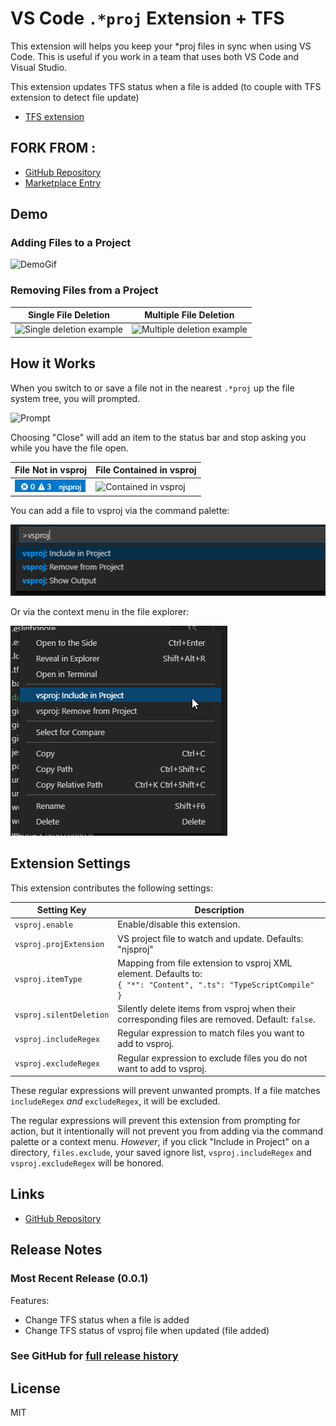 # VS Code `.*proj` Extension + TFS

This extension will helps you keep your *proj files in sync when using VS Code.
This is useful if you work in a team that uses both VS Code and Visual Studio.

This extension updates TFS status when a file is added (to couple with TFS extension to detect file update)

* [TFS extension](https://marketplace.visualstudio.com/items?itemName=ivangabriele.vscode-tfs)

## FORK FROM :

* [GitHub Repository](https://github.com/azz/vscode-csproj)
* [Marketplace Entry](https://marketplace.visualstudio.com/items?itemName=lucasazzola.vscode-csproj)


## Demo

### Adding Files to a Project

![DemoGif](img/demo.gif "Demonstration")

### Removing Files from a Project

| **Single File Deletion**  | **Multiple File Deletion**
|---------------------------|--------------------------------
| ![Single deletion example](img/demo-single-delete.gif) | ![Multiple deletion example](img/demo-multi-delete.gif)

## How it Works

When you switch to or save a file not in the nearest `.*proj` up the file system tree, you will prompted.

![Prompt](img/demo-prompt.png "Prompt")

Choosing "Close" will add an item to the status bar and stop asking you while you have the file open.

| **File Not in vsproj** | **File Contained in vsproj**
|------------------------|------------------------------
| ![Add to vsproj](img/demo-status-bar.png) | ![Contained in vsproj](img/demo-status-bar-contained.png)

You can add a file to vsproj via the command palette:

![Command Palette](img/demo-command.png "Command Palette")

Or via the context menu in the file explorer:

![Context Menu](img/demo-context-menu.png "Context Menu")

## Extension Settings

This extension contributes the following settings:

| **Setting Key**         | **Description**
|-------------------------|-----------------
| `vsproj.enable`         | Enable/disable this extension.
| `vsproj.projExtension`  | VS project file to watch and update. Defaults: "njsproj"
| `vsproj.itemType`       | Mapping from file extension to vsproj XML element. Defaults to: <br/> `{ "*": "Content", ".ts": "TypeScriptCompile" }`
| `vsproj.silentDeletion` | Silently delete items from vsproj when their corresponding files are removed. Default: `false`.
| `vsproj.includeRegex`   | Regular expression to match files you want to add to vsproj.
| `vsproj.excludeRegex`   | Regular expression to exclude files you do not want to add to vsproj.


These regular expressions will prevent unwanted prompts. If a file matches `includeRegex` *and* `excludeRegex`, it will be excluded.

The regular expressions will prevent this extension from prompting for action, but it intentionally will not
prevent you from adding via the command palette or a context menu. _However_, if you click "Include in Project" on
a directory, `files.exclude`, your saved ignore list, `vsproj.includeRegex` and `vsproj.excludeRegex` will be honored.

## Links

* [GitHub Repository](https://github.com/jRichardeau/vscode-vsproj)

## Release Notes

### Most Recent Release (0.0.1)

Features:

* Change TFS status when a file is added
* Change TFS status of vsproj file when updated (file added)

### See GitHub for [full release history](https://github.com/DerFlatulator/vscode-csproj/releases)

## License

MIT

